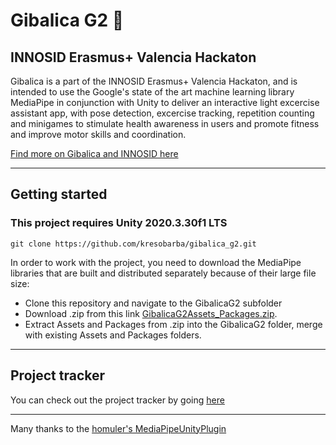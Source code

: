 # Gibalica G2 🤸
## INNOSID Erasmus+ Valencia Hackaton

Gibalica is a part of the INNOSID Erasmus+ Valencia Hackaton, and is intended to use the Google's state of the art machine learning library MediaPipe in conjunction with Unity to deliver an interactive light excercise assistant app, with pose detection, excercise tracking, repetition counting and minigames to stimulate health awareness in users and promote fitness and improve motor skills and coordination.

[Find more on Gibalica and INNOSID here](https://sociallab.fer.hr/innosid/valencia-2022-hackathon/case-studies/gibalica/)

------------------------------------------------
## Getting started
### This project requires Unity 2020.3.30f1 LTS

```
git clone https://github.com/kresobarba/gibalica_g2.git
```

In order to work with the project, you need to download the MediaPipe libraries that are built and distributed separately because of their large file size:

- Clone this repository and navigate to the GibalicaG2 subfolder
- Download .zip from this link [GibalicaG2Assets_Packages.zip]().
- Extract Assets and Packages from .zip into the GibalicaG2 folder, merge with existing Assets and Packages folders.

------------------------------------------------

## Project tracker
You can check out the project tracker by going [here](https://github.com/users/kresobarba/projects/1/views/1)

------------------------------------------------

Many thanks to the [homuler's MediaPipeUnityPlugin](https://github.com/homuler/MediaPipeUnityPlugin)
